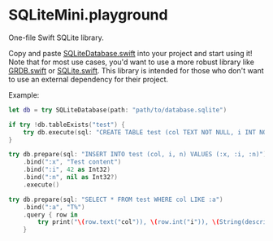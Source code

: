 # SQLiteMini.playground
One-file Swift SQLite library.

Copy and paste [SQLiteDatabase.swift](https://github.com/kustra/SQLiteMini.playground/blob/master/Sources/SQLiteDatabase.swift) into your project and start using it!
Note that for most use cases, you'd want to use a more robust library like [GRDB.swift](https://github.com/groue/GRDB.swift) or [SQLite.swift](https://github.com/stephencelis/SQLite.swift). This library is intended for those who don't want to use an external dependency for their project.

Example:
```swift
let db = try SQLiteDatabase(path: "path/to/database.sqlite")

if try !db.tableExists("test") {
    try db.execute(sql: "CREATE TABLE test (col TEXT NOT NULL, i INT NOT NULL, n INT)")
}

try db.prepare(sql: "INSERT INTO test (col, i, n) VALUES (:x, :i, :n)")
    .bind(":x", "Test content")
    .bind(":i", 42 as Int32)
    .bind(":n", nil as Int32?)
    .execute()

try db.prepare(sql: "SELECT * FROM test WHERE col LIKE :a")
    .bind(":a", "T%")
    .query { row in
        try print("\(row.text("col")), \(row.int("i")), \(String(describing: row.optionalInt("n")))")
    }
```
